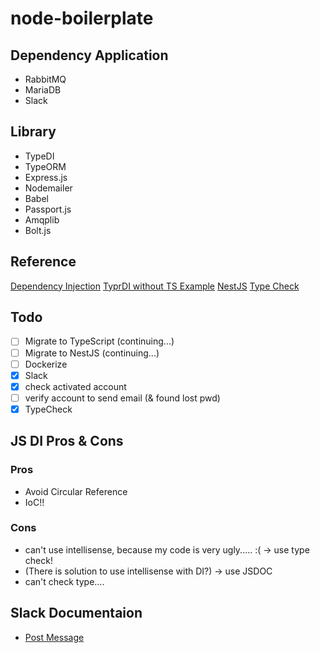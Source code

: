 # node-boilerplate

## Dependency Application

* RabbitMQ
* MariaDB
* Slack

## Library

* TypeDI
* TypeORM
* Express.js
* Nodemailer
* Babel
* Passport.js
* Amqplib
* Bolt.js

## Reference

[Dependency Injection](https://docs.typestack.community/typedi/usage-without-typescript/usage/02-basic-usage)
[TyprDI without TS Example](https://github.com/kdsonit/express-ioc-without-typescript)
[NestJS](https://docs.nestjs.com/)
[Type Check](https://www.typescriptlang.org/docs/handbook/intro-to-js-ts.html)

## Todo

* [ ] Migrate to TypeScript (continuing...)
* [ ] Migrate to NestJS (continuing...)
* [ ] Dockerize
* [x] Slack
* [x] check activated account
* [ ] verify account to send email (& found lost pwd)
* [x] TypeCheck

## JS DI Pros & Cons

### Pros

* Avoid Circular Reference
* IoC!!

### Cons

* can't use intellisense, because my code is very ugly..... :( -> use type check!
* (There is solution to use intellisense with DI?) -> use JSDOC
* can't check type....

## Slack Documentaion

* [Post Message](https://api.slack.com/methods/chat.postMessage)
